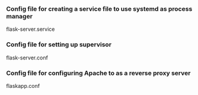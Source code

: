 ### Config file for creating a service file to use systemd as process manager
 flask-server.service

### Config file for setting up supervisor
flask-server.conf

### Config file for configuring Apache to as a reverse proxy server
flaskapp.conf
